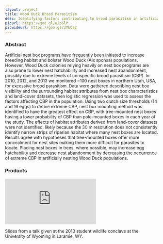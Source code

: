 ```yaml
---
layout: project
title: Wood Duck Brood Parasitism
desc: Identifying factors contributing to brood parasitism in artificially nesting Wood Duck populations
picurl: https://goo.gl/uJp6lP
picwideurl: https://goo.gl/3YkOs2
---
```

<h3>Abstract</h3>

Artificial nest box programs have frequently been initiated to increase breeding habitat and bolster Wood Duck (Aix sponsa) populations. 
However, Wood Duck colonies relying heavily on nest box programs are also prone to lower nest hatchability and increased nest abandonment, 
possibly due to extreme levels of conspecific brood parasitism (CBP). In 2010, 2012, and 2013 we monitored ~100 nest boxes in northern Utah, USA, for excessive brood parasitism. 
Data were gathered describing nest box visibility and the surrounding habitat attributes from nest box characteristics and land-cover datasets, 
then logistic regression was used to assess the factors affecting CBP in the population. Using two clutch size thresholds (14 and 16 eggs) to define extreme CBP, 
nest box mounting method was identified to have the greatest effect on CBP, 
with tree-mounted nest boxes having a lower probability of CBP than pole-mounted boxes in each year of the study. 
The effects of habitat attributes derived from land-cover datasets were not identified, 
likely because the 30 m resolution does not consistently identify narrow strips of riparian habitat where many nest boxes are located. 
Results agree with hypotheses that tree-mounted boxes offer more concealment for nest sites making them more difficult for parasites to locate. 
Placing nest boxes in trees, where possible, 
may increase egg hatchability and decrease nest abandonment by decreasing the occurrence of extreme CBP in artificially nesting Wood Duck populations.

<h3>Products</h3>

<div class="blog-slides">
	<iframe src="https://docs.google.com/presentation/d/1qq_gVPf7ovk-bY5VGoY5G5e2XGpKFXmBxe5lGus8nXs/embed?start=false&loop=true&delayms=5000" frameborder="0" allowfullscreen="true" mozallowfullscreen="true" webkitallowfullscreen="true"></iframe>
	<p>Slides from a talk given at the 2013 student wildlife conclave at the University of Wyoming in Laramie, WY.</p>
</div>